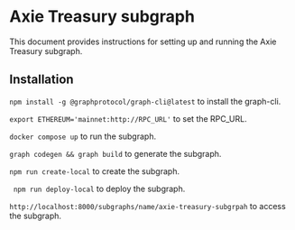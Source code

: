 # Axie Treasury subgraph
This document provides instructions for setting up and running the Axie Treasury subgraph.

## Installation
`npm install -g @graphprotocol/graph-cli@latest` to install the graph-cli.

`export ETHEREUM='mainnet:http://RPC_URL'` to set the RPC_URL.

`docker compose up` to run the subgraph.

`graph codegen && graph build` to generate the subgraph.

`npm run create-local` to create the subgraph.

` npm run deploy-local` to deploy the subgraph.

`http://localhost:8000/subgraphs/name/axie-treasury-subgrpah` to access the subgraph.
